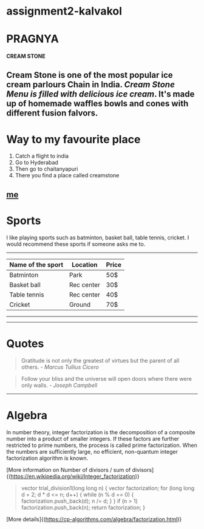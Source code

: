 # assignment2-kalvakol
# PRAGNYA #
#### CREAM STONE
Cream Stone is one of the most popular ice cream parlours Chain in India. ***Cream Stone Menu is filled with delicious ice cream***. It's made up of homemade waffles bowls and cones with different fusion falvors.
--------

# Way to my favourite place

1. Catch a flight to india
2. Go to Hyderabad
3. Then go to chaitanyapuri
4. There you find a place called creamstone

[me](https://github.com/PragnyaKalvakol/assignment2-kalvakol/blob/main/AboutMe.md)
-------
# Sports
I like playing sports such as batminton, basket ball, table tennis, cricket.
I would recommend these sports if someone asks me to.

---------------------------------------
|Name of the sport  | Location | Price|
|-------------------|----------|------|
|Batminton          |  Park    | 50$  |
|Basket ball        |Rec center| 30$  |
|Table tennis       |Rec center| 40$  |
|Cricket            |Ground    | 70$  |
-------------------------------------

--------------------------------------------------

# Quotes

>Gratitude is not only the greatest of virtues but the parent of all others.
 *- Marcus Tullius Cicero* 

 >Follow your bliss and the universe will open doors where there were only walls.
 *- Joseph Campbell*

 -------------------------------------------------------------
 # Algebra

In number theory, integer factorization is the decomposition of a composite number into a product of smaller integers. If these factors are further restricted to prime numbers, the process is called prime factorization.
When the numbers are sufficiently large, no efficient, non-quantum integer factorization algorithm is known.

[More information on Number of divisors / sum of divisors]{(https://en.wikipedia.org/wiki/Integer_factorization)}

>vector<long long> trial_division1(long long n) {
>    vector<long long> factorization;
>   for (long long d = 2; d * d <= n; d++) {
>       while (n % d == 0) {
>           factorization.push_back(d);
>           n /= d;
>       }
>   }
>   if (n > 1)
>      factorization.push_back(n);
>    return factorization;
>}

[More details]{(https://cp-algorithms.com/algebra/factorization.html)}
